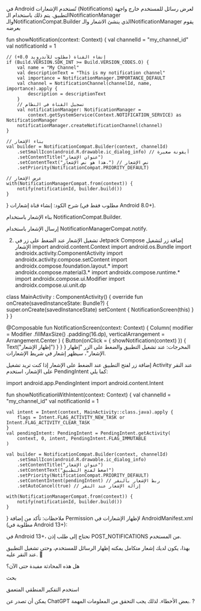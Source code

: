 
في Android
تُستخدم الإشعارات (Notifications) لعرض رسائل للمستخدم خارج واجهة التطبيق. يتم ذلك باستخدام الـNotificationManager والـNotificationCompat.Builder الذي ينشئ الاشعار والـNotificationManager يقوم بعرضه

fun showNotification(context: Context) {
val channelId = "my_channel_id"
val notificationId = 1

    // إنشاء القناة (مطلوب للأندرويد 8.0+)
    if (Build.VERSION.SDK_INT >= Build.VERSION_CODES.O) {
        val name = "My Channel"
        val descriptionText = "This is my notification channel"
        val importance = NotificationManager.IMPORTANCE_DEFAULT
        val channel = NotificationChannel(channelId, name, importance).apply {
            description = descriptionText
        }
        // تسجيل القناة في النظام
        val notificationManager: NotificationManager =
            context.getSystemService(Context.NOTIFICATION_SERVICE) as NotificationManager
        notificationManager.createNotificationChannel(channel)
    }

    // بناء الإشعار
    val builder = NotificationCompat.Builder(context, channelId)
        .setSmallIcon(android.R.drawable.ic_dialog_info) // أيقونة صغيرة
        .setContentTitle("عنوان الإشعار")
        .setContentText("هذا هو نص الإشعار.") // نص الإشعار
        .setPriority(NotificationCompat.PRIORITY_DEFAULT)

    // عرض الإشعار
    with(NotificationManagerCompat.from(context)) {
        notify(notificationId, builder.build())
    }
}
شرح الكود:
إنشاء قناة إشعارات (مطلوب فقط في Android 8.0+).

بناء الإشعار باستخدام NotificationCompat.Builder.

إرسال الإشعار باستخدام NotificationManagerCompat.notify.

2. تشغيل الإشعار عند الضغط على زر في Jetpack Compose
   إضافة زر لتشغيل الإشعار
   import android.content.Context
   import android.os.Bundle
   import androidx.activity.ComponentActivity
   import androidx.activity.compose.setContent
   import androidx.compose.foundation.layout.*
   import androidx.compose.material3.*
   import androidx.compose.runtime.*
   import androidx.compose.ui.Modifier
   import androidx.compose.ui.unit.dp

class MainActivity : ComponentActivity() {
override fun onCreate(savedInstanceState: Bundle?) {
super.onCreate(savedInstanceState)
setContent {
NotificationScreen(this)
}
}
}

@Composable
fun NotificationScreen(context: Context) {
Column(
modifier = Modifier
.fillMaxSize()
.padding(16.dp),
verticalArrangement = Arrangement.Center
) {
Button(onClick = { showNotification(context) }) {
Text("إظهار الإشعار")
}
}
}
المخرجات:
عند تشغيل التطبيق والضغط على الزر "إظهار الإشعار"، سيظهر إشعار في شريط الإشعارات.

إضافة زر لفتح التطبيق عند الضغط على الإشعار
إذا كنت تريد تشغيل Activity عند النقر على الإشعار، استخدم PendingIntent كما يلي:

import android.app.PendingIntent
import android.content.Intent

fun showNotificationWithIntent(context: Context) {
val channelId = "my_channel_id"
val notificationId = 1

    val intent = Intent(context, MainActivity::class.java).apply {
        flags = Intent.FLAG_ACTIVITY_NEW_TASK or Intent.FLAG_ACTIVITY_CLEAR_TASK
    }
    val pendingIntent: PendingIntent = PendingIntent.getActivity(
        context, 0, intent, PendingIntent.FLAG_IMMUTABLE
    )

    val builder = NotificationCompat.Builder(context, channelId)
        .setSmallIcon(android.R.drawable.ic_dialog_info)
        .setContentTitle("عنوان الإشعار")
        .setContentText("اضغط لفتح التطبيق")
        .setPriority(NotificationCompat.PRIORITY_DEFAULT)
        .setContentIntent(pendingIntent) // ربط الإشعار بالنقر
        .setAutoCancel(true) // إزالة الإشعار عند النقر

    with(NotificationManagerCompat.from(context)) {
        notify(notificationId, builder.build())
    }
}
ملاحظات:
تأكد من إضافة Permission لإظهار الإشعارات في AndroidManifest.xml (مطلوبة في Android 13+):

<uses-permission android:name="android.permission.POST_NOTIFICATIONS"/>
في Android 13+، تحتاج إلى طلب إذن POST_NOTIFICATIONS من المستخدم.

بهذا، يكون لديك إشعار متكامل يمكنه إظهار الرسائل للمستخدم، وحتى تشغيل التطبيق عند النقر عليه. 🚀

هل هذه المحادثة مفيدة حتى الآن؟








بحث

استخدم التفكير المنطقي المتعمق


يمكن أن تصدر عن ChatGPT بعض الأخطاء. لذلك يجب التحقق من المعلومات المهمة.
?
